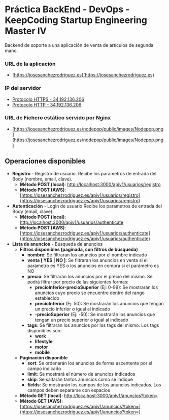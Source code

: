 <h1>Práctica BackEnd - DevOps - KeepCoding Startup Engineering Master IV</h1>

Backend de soporte a una aplicación de venta de artículos de segunda mano.

### URL de la aplicación
  * [https://josesanchezrodriguez.es](https://josesanchezrodriguez.es)

### IP del servidor
  * [Protocolo HTTPS - 34.192.136.206](https://34.192.136.206)
  * [Protocolo HTTP - 34.192.136.206](http://34.192.136.206)

### URL de Fichero estático servido por Nginx
  * [https://josesanchezrodriguez.es/nodepop/public/images/Nodepop.png](https://josesanchezrodriguez.es/nodepop/public/images/Nodepop.png)

## Operaciones disponibles
- **Registro** - Registro de usuario. Recibe los parametros de entrada del Body (nombre, email, clave).
    - **Método POST (local)**: [http://localhost:3000/apiv1/usuarios/registro](http://localhost:3000/apiv1/usuarios/registro)
    - **Método POST (AWS)**: [https://josesanchezrodriguez.es/apiv1/usuarios/registro](https://josesanchezrodriguez.es/apiv1/usuarios/registro)
- **Autenticación** - Login de usuario Recibe los parametros de entrada del Body (email, clave).
    - **Método POST (local)**: [http://localhost:3000/apiv1/usuarios/authenticate](http://localhost:3000/apiv1/usuarios/authenticate)
    - **Método POST (AWS)**: [https://josesanchezrodriguez.es/apiv1/usuarios/authenticate](https://josesanchezrodriguez.es/apiv1/usuarios/authenticate)
- **Lista de anuncios** - Búsqueda de anuncios
    - **Filtros disponibles (paginada, con filtros de búsqueda)**
        * **nombre**: Se filtraran los anuncios por el nombre indicado
        * **venta [ YES | NO ]**: Se filtraran los anuncios en venta si el parámetro es YES o los anuncios en compra si el parámetro es NO
        * **precio**: Se filtraran los anuncios por el precio del mismo. Se podrá filtrar por precio de las siguientes formas:
            * **precioInferior-precioSuperior** (Ej: 0-99): Se mostrarán los anuncios cuyo precio se encuentre dentro del rango establecido 
            * **precioInferior** (Ej: 50): Se mostrarán los anuncios que tengan un precio inferior o igual al indicado
            * **-precioSuperior** (Ej: -50): Se mostrarán los anuncios que tengan un precio superior o igual al indicado
        * **tags**: Se filtraran los anuncios por los tags del mismo. Los tags disponibles son:
            * **work**
            * **lifestyle**
            * **motor**
            * **mobile**
    - **Paginación disponible**
        * **sort**: Se ordenarán los anuncios de forma ascentente por el campo indicado
        * **limit**: Se mostrará el número de anuncios indicados
        * **skip**: Se saltarán tantos anuncios como se indique
        * **fields**: Se mostrarán los campos de los anuncios indicados. Los campos deben separarse con espacios
    - **Método GET (local)**: [http://localhost:3000/apiv1/anuncios?token=](http://localhost:3000/apiv1/anuncios?token=)
    - **Método GET (AWS)**: [https://josesanchezrodriguez.es/apiv1/anuncios?token=](https://josesanchezrodriguez.es/apiv1/anuncios?token=)
